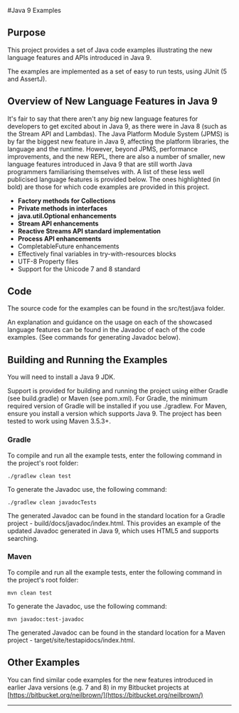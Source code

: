 #Java 9 Examples

## Purpose
This project provides a set of Java code examples illustrating the new language features and APIs introduced in Java 9. 

The examples are implemented as a set of easy to run tests, using JUnit (5 and AssertJ).

## Overview of New Language Features in Java 9
It's fair to say that there aren't any _big_ new language features for developers to get excited about in 
Java 9, as there were in Java 8 (such as the Stream API and Lambdas). The Java Platform Module System (JPMS) is by 
far the biggest new feature in Java 9, affecting the platform libraries, the language and the runtime. However, beyond 
JPMS, performance improvements, and the new REPL, there are also a number of smaller, new language features introduced
in Java 9 that are still worth Java programmers familiarising themselves with. A list of these less well publicised 
language features is provided below. The ones highlighted (in bold) are those for which code examples are provided in 
this project.

+ **Factory methods for Collections** 
+ **Private methods in interfaces**
+ **java.util.Optional enhancements** 
+ **Stream API enhancements**
+ **Reactive Streams API standard implementation**
+ **Process API enhancements**
+ CompletableFuture enhancements
+ Effectively final variables in try-with-resources blocks
+ UTF-8 Property files
+ Support for the Unicode 7 and 8 standard

## Code
The source code for the examples can be found in the src/test/java folder.

An explanation and guidance on the usage on each of the showcased language features can be found in the Javadoc of 
each of the code examples. (See commands for generating Javadoc below).

## Building and Running the Examples
You will need to install a Java 9 JDK. 

Support is provided for building and running the project using either Gradle (see build.gradle) or Maven 
(see pom.xml). For Gradle, the minimum required version of Gradle will be installed if you use ./gradlew. For Maven, 
ensure you install a version which supports Java 9. The project has been tested to work using Maven 3.5.3+.

### Gradle
To compile and run all the example tests, enter the  following command in the project's root folder:

```./gradlew clean test```

To generate the Javadoc use, the following command: 

```./gradlew clean javadocTests```

The generated Javadoc can be found in the standard location for a Gradle project - build/docs/javadoc/index.html.
This provides an example of the updated Javadoc generated in Java 9, which uses HTML5 and supports searching.

### Maven
To compile and run all the example tests, enter the following command in the project's root folder:

```mvn clean test```

To generate the Javadoc, use the following command: 

```mvn javadoc:test-javadoc```

The generated Javadoc can be found in the standard location for a Maven project - target/site/testapidocs/index.html.

## Other Examples
You can find similar code examples for the new features introduced in earlier Java versions (e.g. 7 and 8) in my 
Bitbucket projects at [https://bitbucket.org/neilbrown/](https://bitbucket.org/neilbrown/)

---

